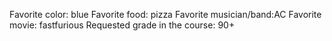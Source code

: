 Favorite color: blue
Favorite food: pizza
Favorite musician/band:AC 
Favorite movie: fastfurious
Requested grade in the course: 90+


